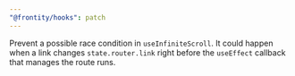 ```yaml
---
"@frontity/hooks": patch
---
```


Prevent a possible race condition in `useInfiniteScroll`. It could happen when a link changes `state.router.link` right before the `useEffect` callback that manages the route runs.

